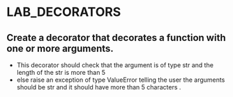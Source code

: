 # LAB_DECORATORS



## Create a decorator that decorates a function with one or more arguments.
- This decorator should check that the argument is of type str and the length of the str is more than 5 
- else raise an exception of type ValueError telling the user the arguments should be str and it should have more than 5 characters .